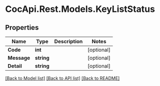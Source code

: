 # CocApi.Rest.Models.KeyListStatus

## Properties

Name | Type | Description | Notes
------------ | ------------- | ------------- | -------------
**Code** | **int** |  | [optional] 
**Message** | **string** |  | [optional] 
**Detail** | **string** |  | [optional] 

[[Back to Model list]](../../README.md#documentation-for-models) [[Back to API list]](../../README.md#documentation-for-api-endpoints) [[Back to README]](../../README.md)

